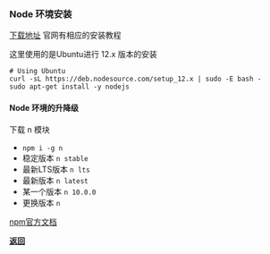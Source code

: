 ### Node 环境安装

[下载地址](https://nodejs.org/en/) 官网有相应的安装教程

这里使用的是Ubuntu进行 12.x 版本的安装

```
# Using Ubuntu
curl -sL https://deb.nodesource.com/setup_12.x | sudo -E bash -
sudo apt-get install -y nodejs
```

#### Node 环境的升降级

下载 n 模块

* ``npm i -g n``
* 稳定版本 ``n stable``
* 最新LTS版本 ``n lts``
* 最新版本 ``n latest``
* 某一个版本 ``n 10.0.0``
* 更换版本 ``n``

[npm官方文档](https://docs.npmjs.com/)

**[返回](https://github.com/AhogeK/mimall-web)**